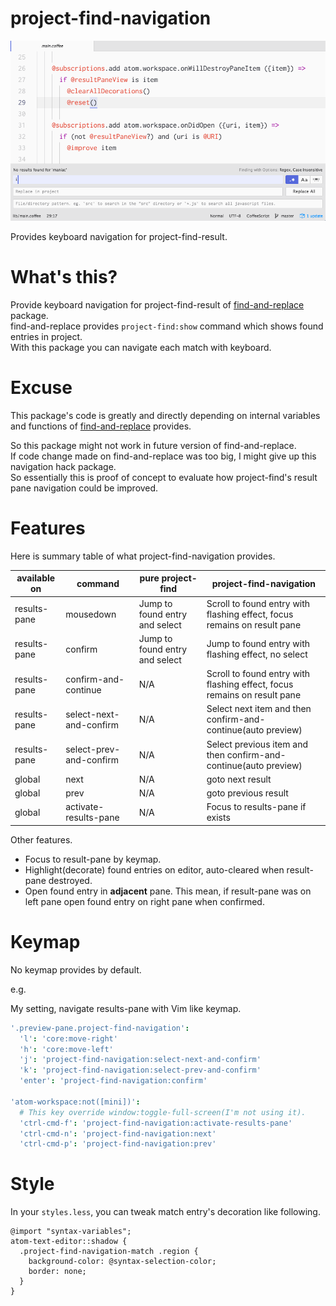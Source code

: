 # project-find-navigation

![gif](https://raw.githubusercontent.com/t9md/t9md/55e7fd32500d45751e2d7824f008e42b06763cd1/img/atom-project-find-navigation.gif)

Provides keyboard navigation for project-find-result.

# What's this?

Provide keyboard navigation for project-find-result of [find-and-replace](https://github.com/atom/find-and-replace) package.  
find-and-replace provides `project-find:show` command which shows found entries in project.  
With this package you can navigate each match with keyboard.  

# Excuse

This package's code is greatly and directly depending on internal variables and functions of [find-and-replace](https://github.com/atom/find-and-replace) provides.

So this package might not work in future version of find-and-replace.  
If code change made on find-and-replace was too big, I might give up this navigation hack package.  
So essentially this is proof of concept to evaluate how project-find's result pane navigation could be improved.  

# Features

Here is summary table of what project-find-navigation provides.

| available on |  command       | pure project-find  | project-find-navigation  |
| ------------ | ------------- |-------------| -----|
| results-pane | mousedown   | Jump to found entry and select | Scroll to found entry with flashing effect, focus remains on result pane |
| results-pane | confirm   | Jump to found entry and select | Jump to found entry with flashing effect, no select |
| results-pane | confirm-and-continue | N/A | Scroll to found entry with flashing effect, focus remains on result pane |
| results-pane | select-next-and-confirm | N/A | Select next item and then confirm-and-continue(auto preview) |
| results-pane | select-prev-and-confirm | N/A | Select previous item and then confirm-and-continue(auto preview) |
| global | next | N/A | goto next result |
| global | prev | N/A | goto previous result |
| global | activate-results-pane | N/A | Focus to results-pane if exists |

Other features.

- Focus to result-pane by keymap.
- Highlight(decorate) found entries on editor, auto-cleared when result-pane destroyed.
- Open found entry in **adjacent** pane. This mean, if result-pane was on left pane open found entry on right pane when confirmed.

# Keymap

No keymap provides by default.

e.g.

My setting, navigate results-pane with Vim like keymap.

```coffeescript
'.preview-pane.project-find-navigation':
  'l': 'core:move-right'
  'h': 'core:move-left'
  'j': 'project-find-navigation:select-next-and-confirm'
  'k': 'project-find-navigation:select-prev-and-confirm'
  'enter': 'project-find-navigation:confirm'

'atom-workspace:not([mini])':
  # This key override window:toggle-full-screen(I'm not using it).
  'ctrl-cmd-f': 'project-find-navigation:activate-results-pane'
  'ctrl-cmd-n': 'project-find-navigation:next'
  'ctrl-cmd-p': 'project-find-navigation:prev'
```

# Style

In your `styles.less`, you can tweak match entry's decoration like following.

```less
@import "syntax-variables";
atom-text-editor::shadow {
  .project-find-navigation-match .region {
    background-color: @syntax-selection-color;
    border: none;
  }
}
```
